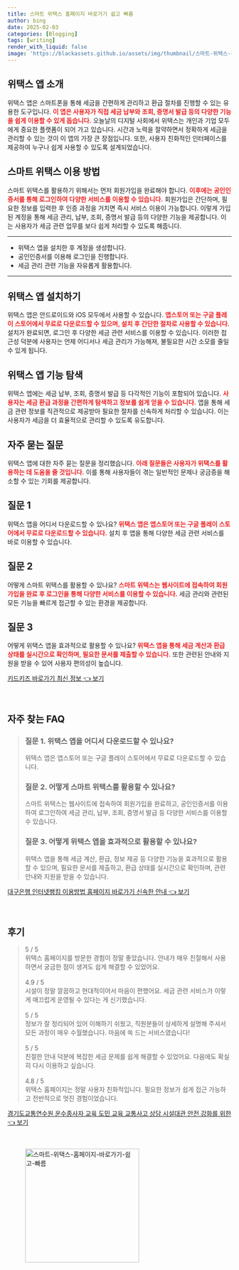 ```yaml
---
title: 스마트 위택스 홈페이지 바로가기 쉽고 빠름
author: bing
date: 2025-02-03
categories: [Blogging]
tags: [writing]
render_with_liquid: false
image: 'https://blackassets.github.io/assets/img/thumbnail/스마트-위택스-홈페이지-바로가기-쉽고-빠름.webp'
---
```



<h2 id='위택스 앱 소개'>위택스 앱 소개</h2>

<p>위택스 앱은 스마트폰을 통해 세금을 간편하게 관리하고 환급 절차를 진행할 수 있는 유용한 도구입니다. <b><span style="color: #ee2323;">이 앱은 사용자가 직접 세금 납부와 조회, 증명서 발급 등의 다양한 기능을 쉽게 이용할 수 있게 돕습니다.</span></b> 오늘날의 디지털 사회에서 위택스는 개인과 기업 모두에게 중요한 플랫폼이 되어 가고 있습니다. 시간과 노력을 절약하면서 정확하게 세금을 관리할 수 있는 것이 이 앱의 가장 큰 장점입니다. 또한, 사용자 친화적인 인터페이스를 제공하여 누구나 쉽게 사용할 수 있도록 설계되었습니다.</p>

<h2 id='스마트 위택스 이용 방법'>스마트 위택스 이용 방법</h2>

<p>스마트 위택스를 활용하기 위해서는 먼저 회원가입을 완료해야 합니다. <b><span style="color: #ee2323;">이후에는 공인인증서를 통해 로그인하여 다양한 서비스를 이용할 수 있습니다.</span></b> 회원가입은 간단하며, 필요한 정보를 입력한 후 인증 과정을 거치면 즉시 서비스 이용이 가능합니다. 이렇게 가입된 계정을 통해 세금 관리, 납부, 조회, 증명서 발급 등의 다양한 기능을 제공합니다. 이는 사용자가 세금 관련 업무를 보다 쉽게 처리할 수 있도록 해줍니다.</p>

<hr />

<ul>
    <li>위택스 앱을 설치한 후 계정을 생성합니다.</li>
    <li>공인인증서를 이용해 로그인을 진행합니다.</li>
    <li>세금 관리 관련 기능을 자유롭게 활용합니다.</li>
</ul>

<hr />

<h2 id='위택스 앱 설치하기'>위택스 앱 설치하기</h2>

<p>위택스 앱은 안드로이드와 iOS 모두에서 사용할 수 있습니다. <b><span style="color: #ee2323;">앱스토어 또는 구글 플레이 스토어에서 무료로 다운로드할 수 있으며, 설치 후 간단한 절차로 사용할 수 있습니다.</span></b> 설치가 완료되면, 로그인 후 다양한 세금 관련 서비스를 이용할 수 있습니다. 이러한 접근성 덕분에 사용자는 언제 어디서나 세금 관리가 가능해져, 불필요한 시간 소모를 줄일 수 있게 됩니다.</p>

<h2 id='위택스 앱 기능 탐색'>위택스 앱 기능 탐색</h2>

<p>위택스 앱에는 세금 납부, 조회, 증명서 발급 등 다각적인 기능이 포함되어 있습니다. <b><span style="color: #ee2323;">사용자는 세금 환급 과정을 간편하게 탐색하고 정보를 쉽게 얻을 수 있습니다.</span></b> 앱을 통해 세금 관련 정보를 직관적으로 제공받아 필요한 절차를 신속하게 처리할 수 있습니다. 이는 사용자가 세금을 더 효율적으로 관리할 수 있도록 유도합니다.</p>

<h2 id='자주 묻는 질문'>자주 묻는 질문</h2>

<p>위택스 앱에 대한 자주 묻는 질문을 정리했습니다. <b><span style="color: #ee2323;">아래 질문들은 사용자가 위택스를 활용하는 데 도움을 줄 것입니다.</span></b> 이를 통해 사용자들이 겪는 일반적인 문제나 궁금증을 해소할 수 있는 기회를 제공합니다.</p>

<h2 id='질문 1'>질문 1</h2>

<p>위택스 앱을 어디서 다운로드할 수 있나요? <b><span style="color: #ee2323;">위택스 앱은 앱스토어 또는 구글 플레이 스토어에서 무료로 다운로드할 수 있습니다.</span></b> 설치 후 앱을 통해 다양한 세금 관련 서비스를 바로 이용할 수 있습니다.</p>

<h2 id='질문 2'>질문 2</h2>

<p>어떻게 스마트 위택스를 활용할 수 있나요? <b><span style="color: #ee2323;">스마트 위택스는 웹사이트에 접속하여 회원가입을 완료 후 로그인을 통해 다양한 서비스를 이용할 수 있습니다.</span></b> 세금 관리와 관련된 모든 기능을 빠르게 접근할 수 있는 환경을 제공합니다.</p>

<h2 id='질문 3'>질문 3</h2>

<p>어떻게 위택스 앱을 효과적으로 활용할 수 있나요? <b><span style="color: #ee2323;">위택스 앱을 통해 세금 계산과 환급 상태를 실시간으로 확인하며, 필요한 문서를 제출할 수 있습니다.</span></b> 또한 관련된 안내와 지원을 받을 수 있어 사용자 편의성이 높습니다.</p>


<p><a class="click-button" title="키드키즈 바로가기 최신 정보" href="https://blackassets.github.io/posts/%ED%82%A4%EB%93%9C%ED%82%A4%EC%A6%88-%EB%B0%94%EB%A1%9C%EA%B0%80%EA%B8%B0-%EC%B5%9C%EC%8B%A0-%EC%A0%95%EB%B3%B4/" rel="dofollow">키드키즈 바로가기 최신 정보 👈 보기</a></p><br>
<h2 id='자주_찾는_FAQ'>자주 찾는 FAQ</h2>
<div itemscope="" itemtype="https://schema.org/FAQPage"> 
<blockquote> 
<div itemscope="" itemprop="mainEntity" itemtype="https://schema.org/Question"> 
<h3 itemprop="name">질문 1. 위택스 앱을 어디서 다운로드할 수 있나요?</h3> 
<div itemscope="" itemprop="acceptedAnswer" itemtype="https://schema.org/Answer"> 
<span itemprop="text"> 
<p>위택스 앱은 앱스토어 또는 구글 플레이 스토어에서 무료로 다운로드할 수 있습니다.</p> 
</span> 
</div> 
</div> 
<div itemscope="" itemprop="mainEntity" itemtype="https://schema.org/Question"> 
<h3 itemprop="name">질문 2. 어떻게 스마트 위택스를 활용할 수 있나요?</h3> 
<div itemscope="" itemprop="acceptedAnswer" itemtype="https://schema.org/Answer"> 
<span itemprop="text"> 
<p>스마트 위택스는 웹사이트에 접속하여 회원가입을 완료하고, 공인인증서를 이용하여 로그인하여 세금 관리, 납부, 조회, 증명서 발급 등 다양한 서비스를 이용할 수 있습니다.</p> 
</span> 
</div> 
</div> 
<div itemscope="" itemprop="mainEntity" itemtype="https://schema.org/Question"> 
<h3 itemprop="name">질문 3. 어떻게 위택스 앱을 효과적으로 활용할 수 있나요?</h3> 
<div itemscope="" itemprop="acceptedAnswer" itemtype="https://schema.org/Answer"> 
<span itemprop="text"> 
<p>위택스 앱을 통해 세금 계산, 환급, 정보 제공 등 다양한 기능을 효과적으로 활용할 수 있으며, 필요한 문서를 제출하고, 환급 상태를 실시간으로 확인하며, 관련 안내와 지원을 받을 수 있습니다.</p> 
</span> 
</div> 
</div> 
</blockquote> 
</div>
<p><a class="click-button" title="대구은행 인터넷뱅킹 이용방법 홈페이지 바로가기 신속한 안내" href="https://blackassets.github.io/posts/%EB%8C%80%EA%B5%AC%EC%9D%80%ED%96%89-%EC%9D%B8%ED%84%B0%EB%84%B7%EB%B1%85%ED%82%B9-%EC%9D%B4%EC%9A%A9%EB%B0%A9%EB%B2%95-%ED%99%88%ED%8E%98%EC%9D%B4%EC%A7%80-%EB%B0%94%EB%A1%9C%EA%B0%80%EA%B8%B0-%EC%8B%A0%EC%86%8D%ED%95%9C-%EC%95%88%EB%82%B4/" rel="dofollow">대구은행 인터넷뱅킹 이용방법 홈페이지 바로가기 신속한 안내 👈 보기</a></p><br>
<h2 id='후기'>후기</h2>
<div itemscope itemtype="https://schema.org/Product">
  <blockquote>
  <div itemprop="review" itemscope itemtype="https://schema.org/Review">
      <div itemprop="reviewRating" itemscope itemtype="https://schema.org/Rating"> <span itemprop="ratingValue">5</span> / <span itemprop="bestRating">5</span> </div>
      <span itemprop="reviewBody">위택스 홈페이지를 방문한 경험이 정말 좋았습니다. 안내가 매우 친절해서 사용하면서 궁금한 점이 생겨도 쉽게 해결할 수 있었어요.</span>
  </div>
  <br>
  <div itemprop="review" itemscope itemtype="https://schema.org/Review">
      <div itemprop="reviewRating" itemscope itemtype="https://schema.org/Rating"> <span itemprop="ratingValue">4.9</span> / <span itemprop="bestRating">5</span> </div>
      <span itemprop="reviewBody">시설이 정말 깔끔하고 현대적이어서 마음이 편했어요. 세금 관련 서비스가 이렇게 매끄럽게 운영될 수 있다는 게 신기했습니다.</span>
  </div>
  <br>
  <div itemprop="review" itemscope itemtype="https://schema.org/Review">
      <div itemprop="reviewRating" itemscope itemtype="https://schema.org/Rating"> <span itemprop="ratingValue">5</span> / <span itemprop="bestRating">5</span> </div>
      <span itemprop="reviewBody">정보가 잘 정리되어 있어 이해하기 쉬웠고, 직원분들이 상세하게 설명해 주셔서 모든 과정이 매우 수월했습니다. 마음에 쏙 드는 서비스였습니다!</span>
  </div>
  <br>
  <div itemprop="review" itemscope itemtype="https://schema.org/Review">
      <div itemprop="reviewRating" itemscope itemtype="https://schema.org/Rating"> <span itemprop="ratingValue">5</span> / <span itemprop="bestRating">5</span> </div>
      <span itemprop="reviewBody">친절한 안내 덕분에 복잡한 세금 문제를 쉽게 해결할 수 있었어요. 다음에도 확실히 다시 이용하고 싶습니다.</span>
  </div>
  <br>
  <div itemprop="review" itemscope itemtype="https://schema.org/Review">
      <div itemprop="reviewRating" itemscope itemtype="https://schema.org/Rating"> <span itemprop="ratingValue">4.8</span> / <span itemprop="bestRating">5</span> </div>
      <span itemprop="reviewBody">위택스 홈페이지는 정말 사용자 친화적입니다. 필요한 정보가 쉽게 접근 가능하고 전반적으로 멋진 경험이었습니다.</span>
  </div>
  </blockquote>
</div>
<p><a class="click-button" title="경기도교통연수원 운수종사자 교육 도민 교육 교통사고 상담 시설대관 안전 강화를 위한" href="https://blackassets.github.io/posts/%EA%B2%BD%EA%B8%B0%EB%8F%84%EA%B5%90%ED%86%B5%EC%97%B0%EC%88%98%EC%9B%90-%EC%9A%B4%EC%88%98%EC%A2%85%EC%82%AC%EC%9E%90-%EA%B5%90%EC%9C%A1-%EB%8F%84%EB%AF%BC-%EA%B5%90%EC%9C%A1-%EA%B5%90%ED%86%B5%EC%82%AC%EA%B3%A0-%EC%83%81%EB%8B%B4-%EC%8B%9C%EC%84%A4%EB%8C%80%EA%B4%80-%EC%95%88%EC%A0%84-%EA%B0%95%ED%99%94%EB%A5%BC-%EC%9C%84%ED%95%9C/" rel="dofollow">경기도교통연수원 운수종사자 교육 도민 교육 교통사고 상담 시설대관 안전 강화를 위한 👈 보기</a></p><br>
<figure class="image"><img src="https://blackassets.github.io/assets/img/thumbnail/스마트-위택스-홈페이지-바로가기-쉽고-빠름.webp" alt="스마트-위택스-홈페이지-바로가기-쉽고-빠름" width="256" height="256"></figure>